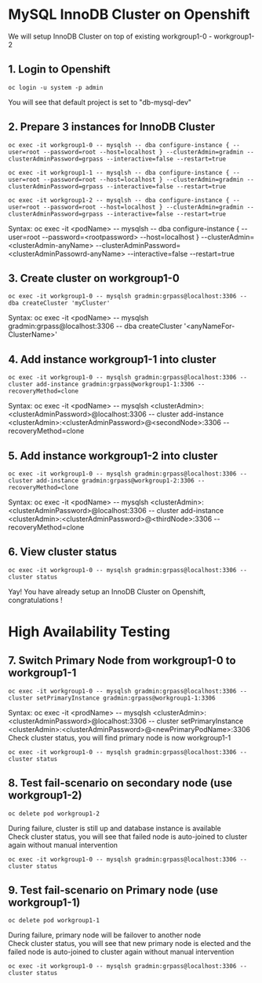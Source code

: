# MySQL InnoDB Cluster on Openshift
We will setup InnoDB Cluster on top of existing workgroup1-0 - workgroup1-2
## 1. Login to Openshift
```
oc login -u system -p admin
```
You will see that default project is set to "db-mysql-dev"
## 2. Prepare 3 instances for InnoDB Cluster
```
oc exec -it workgroup1-0 -- mysqlsh -- dba configure-instance { --user=root --password=root --host=localhost } --clusterAdmin=gradmin --clusterAdminPassword=grpass --interactive=false --restart=true

oc exec -it workgroup1-1 -- mysqlsh -- dba configure-instance { --user=root --password=root --host=localhost } --clusterAdmin=gradmin --clusterAdminPassword=grpass --interactive=false --restart=true

oc exec -it workgroup1-2 -- mysqlsh -- dba configure-instance { --user=root --password=root --host=localhost } --clusterAdmin=gradmin --clusterAdminPassword=grpass --interactive=false --restart=true
```
Syntax: oc exec -it \<podName> -- mysqlsh -- dba configure-instance { --user=root --password=\<rootpassword> --host=localhost } --clusterAdmin=\<clusterAdmin-anyName> --clusterAdminPassword=\<clusterAdminPassowrd-anyName> --interactive=false --restart=true
## 3. Create cluster on workgroup1-0
```
oc exec -it workgroup1-0 -- mysqlsh gradmin:grpass@localhost:3306 -- dba createCluster 'myCluster'
```
Syntax: oc exec -it \<podName> -- mysqlsh gradmin:grpass@localhost:3306 -- dba createCluster '\<anyNameFor-ClusterName>'
## 4. Add instance workgroup1-1 into cluster
```
oc exec -it workgroup1-0 -- mysqlsh gradmin:grpass@localhost:3306 -- cluster add-instance gradmin:grpass@workgroup1-1:3306 --recoveryMethod=clone
```
Syntax: oc exec -it \<podName> -- mysqlsh \<clusterAdmin>:\<clusterAdminPassword>@localhost:3306 -- cluster add-instance \<clusterAdmin>:\<clusterAdminPassword>@\<secondNode>:3306 --recoveryMethod=clone
## 5. Add instance workgroup1-2 into cluster
```
oc exec -it workgroup1-0 -- mysqlsh gradmin:grpass@localhost:3306 -- cluster add-instance gradmin:grpass@workgroup1-2:3306 --recoveryMethod=clone
```
Syntax: oc exec -it \<podName> -- mysqlsh \<clusterAdmin>:\<clusterAdminPassword>@localhost:3306 -- cluster add-instance \<clusterAdmin>:\<clusterAdminPassword>@\<thirdNode>:3306 --recoveryMethod=clone
## 6. View cluster status
```
oc exec -it workgroup1-0 -- mysqlsh gradmin:grpass@localhost:3306 -- cluster status
```
Yay! You have already setup an InnoDB Cluster on Openshift, congratulations !

# High Availability Testing
## 7. Switch Primary Node from workgroup1-0 to workgroup1-1
```
oc exec -it workgroup1-0 -- mysqlsh gradmin:grpass@localhost:3306 -- cluster setPrimaryInstance gradmin:grpass@workgroup1-1:3306
```
Syntax: oc exec -it \<prodName> -- mysqlsh \<clusterAdmin>:\<clusterAdminPassword>@localhost:3306 -- cluster setPrimaryInstance \<clusterAdmin>:\<clusterAdminPassword>@\<newPrimaryPodName>:3306
Check cluster status, you will find primary node is now workgroup1-1
```
oc exec -it workgroup1-0 -- mysqlsh gradmin:grpass@localhost:3306 -- cluster status
```
## 8. Test fail-scenario on secondary node (use workgroup1-2)
```
oc delete pod workgroup1-2
```
During failure, cluster is still up and database instance is available\
Check cluster status, you will see that failed node is auto-joined to cluster again without manual intervention
```
oc exec -it workgroup1-0 -- mysqlsh gradmin:grpass@localhost:3306 -- cluster status
```
## 9. Test fail-scenario on Primary node (use workgroup1-1)
```
oc delete pod workgroup1-1
```
During failure, primary node will be failover to another node\
Check cluster status, you will see that new primary node is elected and the failed node is auto-joined to cluster again without manual intervention
```
oc exec -it workgroup1-0 -- mysqlsh gradmin:grpass@localhost:3306 -- cluster status
```
